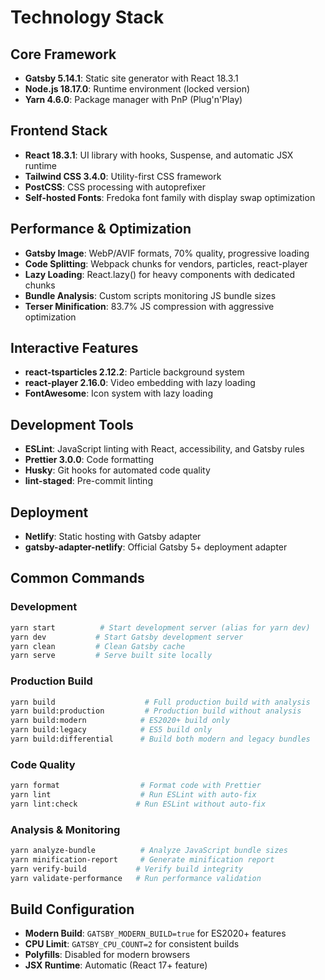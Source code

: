# Technology Stack

## Core Framework
- **Gatsby 5.14.1**: Static site generator with React 18.3.1
- **Node.js 18.17.0**: Runtime environment (locked version)
- **Yarn 4.6.0**: Package manager with PnP (Plug'n'Play)

## Frontend Stack
- **React 18.3.1**: UI library with hooks, Suspense, and automatic JSX runtime
- **Tailwind CSS 3.4.0**: Utility-first CSS framework
- **PostCSS**: CSS processing with autoprefixer
- **Self-hosted Fonts**: Fredoka font family with display swap optimization

## Performance & Optimization
- **Gatsby Image**: WebP/AVIF formats, 70% quality, progressive loading
- **Code Splitting**: Webpack chunks for vendors, particles, react-player
- **Lazy Loading**: React.lazy() for heavy components with dedicated chunks
- **Bundle Analysis**: Custom scripts monitoring JS bundle sizes
- **Terser Minification**: 83.7% JS compression with aggressive optimization

## Interactive Features
- **react-tsparticles 2.12.2**: Particle background system
- **react-player 2.16.0**: Video embedding with lazy loading
- **FontAwesome**: Icon system with lazy loading

## Development Tools
- **ESLint**: JavaScript linting with React, accessibility, and Gatsby rules
- **Prettier 3.0.0**: Code formatting
- **Husky**: Git hooks for automated code quality
- **lint-staged**: Pre-commit linting

## Deployment
- **Netlify**: Static hosting with Gatsby adapter
- **gatsby-adapter-netlify**: Official Gatsby 5+ deployment adapter

## Common Commands

### Development
```bash
yarn start          # Start development server (alias for yarn dev)
yarn dev           # Start Gatsby development server
yarn clean         # Clean Gatsby cache
yarn serve         # Serve built site locally
```

### Production Build
```bash
yarn build                    # Full production build with analysis
yarn build:production         # Production build without analysis
yarn build:modern            # ES2020+ build only
yarn build:legacy            # ES5 build only
yarn build:differential      # Build both modern and legacy bundles
```

### Code Quality
```bash
yarn format                  # Format code with Prettier
yarn lint                    # Run ESLint with auto-fix
yarn lint:check             # Run ESLint without auto-fix
```

### Analysis & Monitoring
```bash
yarn analyze-bundle          # Analyze JavaScript bundle sizes
yarn minification-report     # Generate minification report
yarn verify-build           # Verify build integrity
yarn validate-performance   # Run performance validation
```

## Build Configuration
- **Modern Build**: `GATSBY_MODERN_BUILD=true` for ES2020+ features
- **CPU Limit**: `GATSBY_CPU_COUNT=2` for consistent builds
- **Polyfills**: Disabled for modern browsers
- **JSX Runtime**: Automatic (React 17+ feature)
